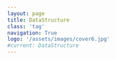 ```yaml
---
layout: page
title: DataStructure
class: 'tag'
navigation: True
logo: '/assets/images/cover6.jpg'
#current: DataStructure
---
```

